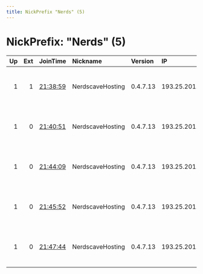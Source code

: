 ```yaml
---
title: NickPrefix "Nerds" (5)
---
```


# NickPrefix: "Nerds" (5)

|   Up |   Ext | JoinTime                                                                                              | Nickname         | Version   | IP             | AS            | CC   |   ORp |   Dirp | OS    | Contact                                |   eFamMembers |
|-----:|------:|:------------------------------------------------------------------------------------------------------|:-----------------|:----------|:---------------|:--------------|:-----|------:|-------:|:------|:---------------------------------------|--------------:|
|    1 |     1 | [21:38:59](https://nusenu.github.io/OrNetStats/w/relay/31790CEEBE682E42AF6F55EAB786818D256E0649.html) | NerdscaveHosting | 0.4.7.13  | 193.25.201.118 | active 1 GmbH | de   |   443 |      0 | Linux | Moritz Mantel &lt;torrelay AT nerdscav |             5 |
|    1 |     0 | [21:40:51](https://nusenu.github.io/OrNetStats/w/relay/79F94E9B59FC08B26C25143D9CC78B6B392D2838.html) | NerdscaveHosting | 0.4.7.13  | 193.25.201.119 | active 1 GmbH | de   |   443 |      0 | Linux | Moritz Mantel &lt;torrelay AT nerdscav |             5 |
|    1 |     0 | [21:44:09](https://nusenu.github.io/OrNetStats/w/relay/41F7DBBC8AB47D30C29E97C34D6BE148F63E2FC9.html) | NerdscaveHosting | 0.4.7.13  | 193.25.201.120 | active 1 GmbH | de   |    80 |      0 | Linux | Moritz Mantel &lt;torrelay AT nerdscav |             5 |
|    1 |     0 | [21:45:52](https://nusenu.github.io/OrNetStats/w/relay/0BDE2DE7C234212042BD0690908F29DBDE969888.html) | NerdscaveHosting | 0.4.7.13  | 193.25.201.121 | active 1 GmbH | de   |    80 |      0 | Linux | Moritz Mantel &lt;torrelay AT nerdscav |             5 |
|    1 |     0 | [21:47:44](https://nusenu.github.io/OrNetStats/w/relay/E7918784812CB7AC3B1F21BF6BA28F510882FAC3.html) | NerdscaveHosting | 0.4.7.13  | 193.25.201.122 | active 1 GmbH | de   |  9001 |      0 | Linux | Moritz Mantel &lt;torrelay AT nerdscav |             5 |
